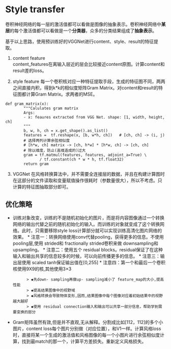 # Style transfer

卷积神经网络的每一层的激活值都可以看做是图像的抽象表示。卷积神经网络中**某层**的每个激活值都可以看做是一个**分类器**，众多的分类结果组成了**抽象表示**。

基于以上思路，使用预训练好的VGGNet进行content、style、result的特征提取。

1. content feature  
    content_features在离输入层近的层会比较接近content原图。计算content和result差的loss。

2. style feature
    每一个卷积核对应一种特征提取手段，生成的特征图不同，两两之间直接内积，得到k*k的相似度矩阵Gram Matrix。对content和result的特征图都计算Gram Matrix。求两者的MSE。

```
def gram_matrix(x):
        """Calulates gram matrix
        Args:
        - x: feaures extracted from VGG Net. shape: [1, width, height, ch]
        """
        b, w, h, ch = x.get_shape().as_list()
        features =  tf.reshape(x, [b, w*h, ch])   # [ch, ch] -> (i, j)
        # 选择两列计算余弦相似度
        # [h*w, ch] matrix -> [ch, h*w] * [h*w, ch] -> [ch, ch]
        # 除以维度，防止(高维造成的)过大
        gram = tf.matmul(features, features, adjoint_a=True) \
               / tf.constant(ch * w * h, tf.float32) 
        return gram
```

3. VGGNet
    在风格转换算法中，并不需要全连接层的数据，并且在构建计算图时在这部分的文件读取和变量赋值操作很耗时（参数量很大），所以不考虑。只计算的特征图抽取部分即可。

## 优化策略
    
- 训练对象改变，训练的不是随机初始化的图片，而是将内容图像通过一个转换网络的输出代替之前的随机初始化的输入。而训练的对象就变成了这个转换网络。此时，只需要移除style loss计算部分就可以实现训练高清化图片网络的效果。
        * 注意一：转换网络使用conv代替pooling，获得更多的信息。不使用 pooling层,使用 strided和 fractionally strided卷积来做 downsampling和 upsampling。
        * 注意二：使用五个 residual blocks。residual保证了在这种输入和输出共享的信息较多的时候，可以向前传播更多的信息。
        * 注意三：输出层使用 scaled tanh保证输出值在[0,255]
        * 注意四：第一个和最后一个卷积核使用9X9的核,其他使用3×3
            
            > ◆先down- sampling再做up- sampling减小了 feature_map的大小,提高性能
            > ◆提高结果图像中的视野域
            > ◆风格转换会导致物体变形,因而,结果图像中每个图像对应着初始结果中的视野越大越好
            > ◆使用 residual connection输入和输出可以共享一部分信息，帮助学到需要变换的部分
    
- Gram矩阵虽然有效,但是并不直观,无从解释。分割成比如[112，112]的多个小图片，content loss每个图片分别做（对应位置），和V1一样。计算风格loss时，直接将某一个生成的激活值和风格图像的每一个小图片进行余弦相似度计算，找到最match的那一个，计算平方差损失。重新定义风格损失。
